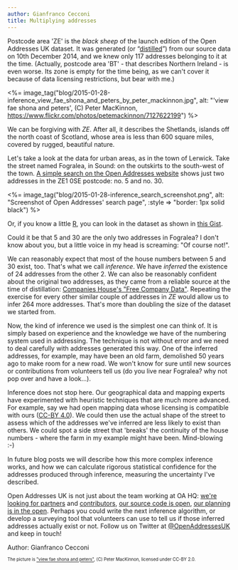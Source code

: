 ```yaml
---
author: Gianfranco Cecconi
title: Multiplying addresses
---
```


Postcode area 'ZE' is the *black sheep* of the launch edition of the Open Addresses UK dataset. It was generated (or “[distilled](https://openaddressesuk.org/about/docs)”) from our source data on 10th December 2014, and we knew only 117 addresses belonging to it at the time. (Actually, postcode area 'BT' - that describes Northern Ireland - is even worse. Its zone is empty for the time being, as we can't cover it because of data licensing restrictions, but bear with me.)

<%= image_tag("blog/2015-01-28-inference_view_fae_shona_and_peters_by_peter_mackinnon.jpg", alt: "'view fae shona and peters', (C) Peter MacKinnon, https://www.flickr.com/photos/petemackinnon/7127622199") %>

We can be forgiving with *ZE*. After all, it describes the Shetlands, islands off the north coast of Scotland, whose area is less than 600 square miles, covered by rugged, beautiful nature.

Let's take a look at the data for urban areas, as in the town of Lerwick. Take the street named Fogralea, in Sound: on the outskirts to the south-west of the town. [A simple search on the Open Addresses website](https://openaddressesuk.org/addresses?street=fogralea&town=shetland) shows just two addresses in the ZE1 0SE postcode: no. 5 and no. 30.

<%= image_tag("blog/2015-01-28-inference_search_screenshot.png", alt: "Screenshot of Open Addresses' search page", :style => "border: 1px solid black") %>

Or, if you know a little [R](http://en.wikipedia.org/wiki/R_%28programming_language%29), you can look in the dataset as shown in [this Gist](https://gist.github.com/giacecco/599b043ce333249b0f8b).

Could it be that 5 and 30 are the only two addresses in Fogralea? I don't know about you, but a little voice in my head is screaming: "Of course not!".

We can reasonably expect that most of the house numbers between 5 and 30 exist, too. That's what we call *inference*. We have *inferred* the existence of 24 addresses from the other 2. We can also be reasonably confident about the original two addresses, as they came from a reliable source at the time of distillation: [Companies House's "Free Company Data"](http://download.companieshouse.gov.uk/en_output.html). Repeating the exercise for every other similar couple of addresses in *ZE* would allow us to infer 264 more addresses. That's more than doubling the size of the dataset we started from.

Now, the kind of inference we used is the simplest one can think of. It is simply based on experience and the knowledge we have of the numbering system used in addressing. The technique is not without error and we need to deal carefully with addresses generated this way. One of the inferred addresses, for example, may have been an old farm, demolished 50 years ago to make room for a new road. We won't know for sure until new sources or contributions from volunteers tell us (do you live near Fogralea? why not pop over and have a look...).

Inference does not stop here. Our geographical data and mapping experts have experimented with heuristic techniques that are much more advanced. For example, say we had open mapping data whose licensing is compatible with ours ([CC-BY 4.0](https://creativecommons.org/licenses/by/4.0/)). We could then use the actual shape of the street to assess which of the addresses we've inferred are less likely to exist than others. We could spot a side street that 'breaks' the continuity of the house numbers - where the farm in my example might have been. Mind-blowing :-)

In future blog posts we will describe how this more complex inference works, and how we can calculate rigorous statistical confidence for the addresses produced through inference, measuring the uncertainty I've described.

Open Addresses UK is not just about the team working at OA HQ: [we're looking for partners](https://openaddressesuk.org/blog/2015/01/22/crowdsourcing-challenge) and [contributors](https://openaddressesuk.org/about/addingdata), [our source code is open](https://github.com/openaddressesuk), [our planning is in the open](https://huboard.com/OpenAddressesUK/roadmap/). Perhaps you could write the next inference algorithm, or develop a surveying tool that volunteers can use to tell us if those inferred addresses actually exist or not. Follow us on Twitter at [@OpenAddressesUK](https://twitter.com/openaddressesuk) and keep in touch!

Author: Gianfranco Cecconi

<sub><sup>The picture is ["view fae shona and peters"](https://www.flickr.com/photos/petemackinnon/7127622199), (C) Peter MacKinnon, licensed under CC-BY 2.0. </sup></sub>
